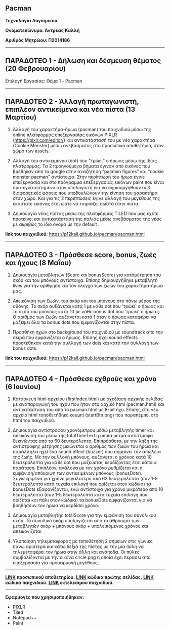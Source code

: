 ## Pacman

**Τεχνολογία Λογισμικού**

**Ονοματεπώνυμο: Αντρέας Καλλή**

**Αριθμός Μητρώου: Π2014186**

--------------------------------------------------------------------------------------------------------------------------------------

## ΠΑΡΑΔΟΤΕΟ 1 - Δήλωση και δέσμευση θέματος (20 Φεβρουαρίου)

Επιλογή Εργασίας: Θέμα 1 - Pacman

--------------------------------------------------------------------------------------------------------------------------------------

## ΠΑΡΑΔΟΤΕΟ 2 - Άλλαγή πρωταγωνιστή, επιπλέον αντικείμενα και νέα πίστα (13 Μαρτίου)

1. Αλλαγή του χαρακτήρα-ήρωα (pacman) του παιχνιδιού μέσω της online πλατφόρμας επεξεργασίας εικόνων PIXLR (https://pixlr.com/editor/) και αντικατάστασή του με νέο χαρακτήρα (Cookie Monster) μέσω ανεβάσματος στο προσωπικό αποθετήριο, στον χώρο των assets.

2. Αλλαγή του αντικειμένου (dot) που "τρώει" ο ήρωας μέσω της ίδιας πλατφόρμας. Τα 2 προηγούμενα βήματα έγιναν από εικόνες που βρέθηκαν από το google στην αναζήτηση "pacman figures" και "cookie monster pacman" αντίστοιχα. Στην περίπτωση του ήρωα έγινε επεξεργασία και στο πρόγραμμα επεξεργασίας εικόνων paint που είναι προ-εγκατεστημένο στον υπολογιστή για να δημιουργηθούν οι 3 διαφορετικές φάσεις που υποδουλώνουν την κίνηση του χαρακτήρα στον χώρο. Και για τις 2 περιπτώσεις έγινε αλλαγή του μεγέθους της εκάστοτε εικόνας έτσι ώστε να ταιριάζει σωστά στην πίστα.

3. Δημιουργία νέας πίστας μέσω της πλατφόρμας TILED που μας έχετε προτείνει και αντικατάσταση της παλιάς μέσω ανεβάσματος της νέας με ακριβώς το ίδιο όνομα με την default .

**link του παιχνιδιού:** 
https://p12kall.github.io/pacman/pacman.html

--------------------------------------------------------------------------------------------------------------------------------------

## ΠΑΡΑΔΟΤΕΟ 3 - Πρόσθεσε score, bonus, ζωές και ήχους (8 Μαΐου)

1. Δημιουργία μεταβλητών (Score και bonusScore) για καταμέτρηση του σκόρ και του μπόνους αντίστοιχα. Επίσης δημιουργήθηκε μεταβλητή lives για την αρίθμηση και τον έλεγχο των ζωών του χαρακτήρα-ήρωα μας.

2. Απεικόνιση των ζωών, του σκόρ και του μπόνους στο πάνω μέρος της οθόνης. Το σκόρ αυξάνεται κατά 1 με κάθε dot που 'τρώει' ο ήρωας και το σκόρ του μπόνους κατά 10 με κάθε bonus dot που 'τρώει' ο ήρωας. Ο αριθμός των ζωών αυξάνεται κατά 1 όταν ο ήρωας καταφέρει να μαζέψει όλα τα bonus dots που εμφανίζονται στην πίστα.

3. Προσθήκη ήχων στο background του παιχνιδιού με soundtrack απο την σειρά που εμφανίζεται ο ήρωας. Επίσης ήχοι sound effects προστέθηκαν κατά την συλλογή των dots και κατά την συλλογή των bonus dots.

**link του παιχνιδιού:** 
https://p12kall.github.io/pacman/pacman.html

--------------------------------------------------------------------------------------------------------------------------------------

## ΠΑΡΑΔΟΤΕΟ 4 - Πρόσθεσε εχθρούς και χρόνο (6 Ιουνίου)

1. Κατασκευή html αρχείου (firstIndex.html) με σχεδίαση αρχικής σελίδας με αναπαραγωγή του ήχου που ήταν στο αρχικό html (pacman.html) και αντικατάσταση του από το pacman.html με 8-bit ήχο. Επίσης στο νέο αρχείο html τοποθετήθηκε κουμπί (startBtn.png) που παραπέμπει στο html του παιχνιδιού.

2. Δημιουργία αντίστροφου χρονόμετρου μέσω μεταβλητής timer και απεικόνισή του μέσω της totalTimeText η οποία μετρά αντίστροφα ξεκινώντας από τα 60 δευτερόλεπτα. Επιπρόσθετα, με την λήξη της αντίστροφης μέτρησης μειώνεται ο αριθμός των ζωών του ήρωα και παράλληλα ηχεί ένα sound effect (buzzer) που σημαίνει την απώλεια της ζωής. Με την συλλογή μπόνους, αυξάνεται ο χρόνος κατά 10 δευτερόλεπτα  για κάθε dot που μαζεύεται, κερδίζοντας έτσι κάποια παράταση. Επιπλέον, ανάλογα με τον χρόνο ρυθμίζεται και η εμφάνιση/απόκριψη των αντικειμένων μπόνους (bonusDots). Συγκεκριμένα για χρόνο μεγαλύτερο από 63 δευτερόλεπτα (συν 1-5 δευτερόλεπτα κατά τυχαία επιλογή που ορίζεται στον κώδικα) τα bonusDots εξαφανίζονται, ενώ αντίστοιχα για χρόνο μικρότερο από 10 δευτερόλεπτα (συν 1-5 δευτερόλεπτα κατά τυχαία επιλογή που ορίζεται και πάλι στον κώδικα) τα bonusDots εμφανίζονται για να βοηθήσουν τον ήρωα να κερδίσει χρόνο.

3. Δημιουργία μεταβλητής totalScore για την εμφάνιση του συνολικού σκόρ. Το συνολικό σκόρ υπολογίζεται από το άθροισμα των μεταβλητών σκόρ + μπόνους σκόρ + υπολειπόμενος χρόνος και απεικονίζεται 

4. Υλοποίηση τηλεμεταφοράς με τοποθέτηση 2 σημείων στις γωνίες πάνω αριστερά και κάτω δεξιά της πίστας με την μία πύλη να τηλεμεταφέρει τον ήρωα στην άλλη και ανάποδα. Οι πύλες συμβολίζονται με την εικόνα circle.png η οποία έχει περάσει από επεξεργασία για προσαρμογή μεγέθους.

--------------------------------------------------------------------------------------------------------------------------------------

**[LINK](https://github.com/p12kall/pacman) προσωπικού αποθετηρίου.**
**[LINK](https://github.com/p12kall/pacman/blob/master/firstIndex.html) κώδικα πρώτης σελίδας.**
**[LINK](https://github.com/p12kall/pacman/blob/master/pacman.html) κώδικα παιχνιδιού.**
**[LINK](https://p12kall.github.io/pacman/firstIndex.html) εκτελέσιμου παιχνιδιού.**

--------------------------------------------------------------------------------------------------------------------------------------

**Εφαρμογές που χρησιμοποιήθηκαν:**

* PIXLR
* Tiled
* Notepad++
* Paint
